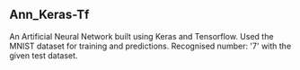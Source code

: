 ## Ann_Keras-Tf

An Artificial Neural Network built using Keras and Tensorflow.
Used the MNIST dataset for training and predictions.
Recognised number: '7' with the given test dataset.
